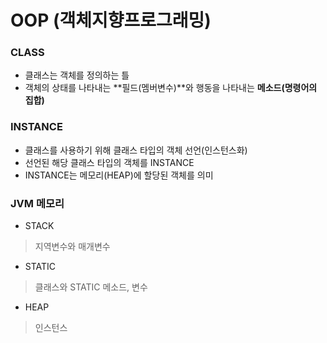 # OOP (객체지향프로그래밍)
### CLASS
* 클래스는 객체를 정의하는 틀
* 객체의 상태를 나타내는 **필드(멤버변수)**와 행동을 나타내는 **메소드(명령어의 집합)**
### INSTANCE
* 클래스를 사용하기 위해 클래스 타입의 객체 선언(인스턴스화)
* 선언된 해당 클래스 타입의 객체를 INSTANCE
* INSTANCE는 메모리(HEAP)에 할당된 객체를 의미

### JVM 메모리
* STACK
> 지역변수와 매개변수
* STATIC
> 클래스와 STATIC 메소드, 변수
* HEAP
> 인스턴스

